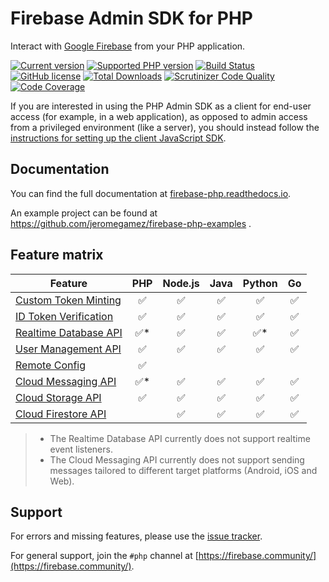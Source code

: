 # Firebase Admin SDK for PHP

Interact with [Google Firebase](https://firebase.google.com) from your PHP application.

[![Current version](https://img.shields.io/packagist/v/kreait/firebase-php.svg)](https://packagist.org/packages/kreait/firebase-php)
[![Supported PHP version](https://img.shields.io/packagist/php-v/kreait/firebase-php.svg)]()
[![Build Status](https://travis-ci.org/kreait/firebase-php.svg?branch=master)](https://travis-ci.org/kreait/firebase-php)
[![GitHub license](https://img.shields.io/github/license/kreait/firebase-php.svg)](https://github.com/kreait/firebase-php/blob/master/LICENSE)
[![Total Downloads](https://img.shields.io/packagist/dt/kreait/firebase-php.svg)]()
[![Scrutinizer Code Quality](https://scrutinizer-ci.com/g/kreait/firebase-php/badges/quality-score.png?b=master)](https://scrutinizer-ci.com/g/kreait/firebase-php/?branch=master)
[![Code Coverage](https://scrutinizer-ci.com/g/kreait/firebase-php/badges/coverage.png?b=master)](https://scrutinizer-ci.com/g/kreait/firebase-php/?branch=master)

If you are interested in using the PHP Admin SDK as a client for end-user access (for example, in a web application), as opposed to admin access from a privileged environment (like a server), you should instead follow the [instructions for setting up the client JavaScript SDK](https://firebase.google.com/docs/web/setup).

## Documentation

You can find the full documentation at
[firebase-php.readthedocs.io](https://firebase-php.readthedocs.io/).

An example project can be found at https://github.com/jeromegamez/firebase-php-examples .



## Feature matrix

| Feature | PHP | Node.js | Java | Python | Go |
| --- | :---: | :---: | :---: | :---: | :---: |
| [Custom Token Minting](https://firebase.google.com/docs/auth/admin/create-custom-tokens) | ✅ | ✅ | ✅ | ✅ | ✅ |
| [ID Token Verification](https://firebase.google.com/docs/auth/admin/verify-id-tokens)	| ✅ | ✅ | ✅ | ✅ | ✅ |
| [Realtime Database API](https://firebase.google.com/docs/database/admin/start) | ✅* | ✅ | ✅ | ✅* | ✅ |
| [User Management API](https://firebase.google.com/docs/auth/admin/manage-users) | ✅ | ✅ | ✅ | ✅ | ✅ |
| [Remote Config](https://firebase.google.com/docs/remote-config/) | ✅ | | | | |
| [Cloud Messaging API](https://firebase.google.com/docs/cloud-messaging/admin/) | ✅* | ✅ | ✅ | ✅ | ✅ |				
| [Cloud Storage API](https://firebase.google.com/docs/storage/admin/start) | ✅ | ✅ | ✅ | ✅ | ✅ |
| [Cloud Firestore API](https://firebase.google.com/docs/firestore/) | | ✅ | ✅ | ✅ | ✅ |

> * The Realtime Database API currently does not support realtime event listeners.
> * The Cloud Messaging API currently does not support sending messages tailored to different target platforms (Android, iOS and Web).

## Support

For errors and missing features, please use the [issue tracker](https://github.com/kreait/firebase-php/issues/).

For general support, join the `#php` channel at [https://firebase.community/](https://firebase.community/).
